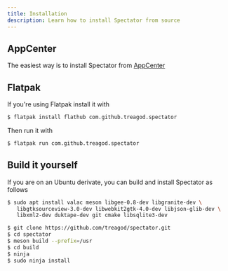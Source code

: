 ```yaml
---
title: Installation
description: Learn how to install Spectator from source
---
```



<h2 class="subtitle is-2">AppCenter</h2>

The easiest way is to install Spectator from <a target="_blank" rel="noopener noreferrer" href="https://appcenter.elementary.io/com.github.treagod.spectator/">AppCenter</a>

<h2 class="subtitle is-2">Flatpak</h2>

If you're using Flatpak install it with

```bash
$ flatpak install flathub com.github.treagod.spectator
```

Then run it with

```bash
$ flatpak run com.github.treagod.spectator
```

<h2 class="subtitle is-2">Build it yourself</h2>

If you are on an Ubuntu derivate, you can build and install Spectator as follows

```bash
$ sudo apt install valac meson libgee-0.8-dev libgranite-dev \
   libgtksourceview-3.0-dev libwebkit2gtk-4.0-dev libjson-glib-dev \
   libxml2-dev duktape-dev git cmake libsqlite3-dev

$ git clone https://github.com/treagod/spectator.git
$ cd spectator
$ meson build --prefix=/usr
$ cd build
$ ninja
$ sudo ninja install
```
